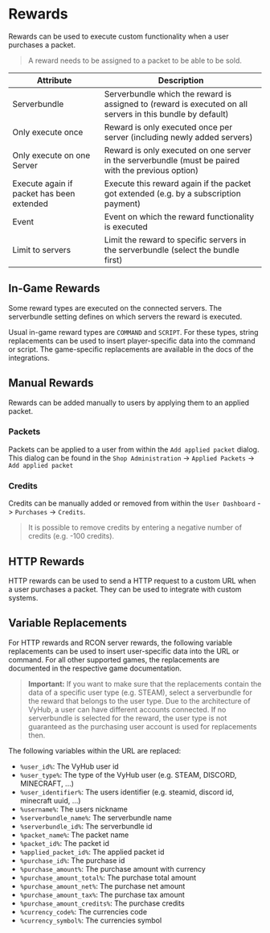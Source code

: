 # Rewards

Rewards can be used to execute custom functionality when a user purchases a packet.

> A reward needs to be assigned to a packet to be able to be sold.

| Attribute                                 | Description                                                                                                 |
|-------------------------------------------|-------------------------------------------------------------------------------------------------------------|
| Serverbundle                              | Serverbundle which the reward is assigned to (reward is executed on all servers in this bundle by  default) |                          |
| Only execute once                         | Reward is only executed once per server (including newly added servers)                                     |
| Only execute on one Server                | Reward is only executed on one server in the serverbundle (must be paired with the previous option)         |
| Execute again if packet has been extended | Execute this reward again if the packet got extended (e.g. by a subscription payment)                       |
| Event                                     | Event on which the reward functionality is executed                                                         |
| Limit to servers                          | Limit the reward to specific servers in the serverbundle (select the bundle first)                          |


## In-Game Rewards
Some reward types are executed on the connected servers.
The serverbundle setting defines on which servers the reward is executed.

Usual in-game reward types are `COMMAND` and `SCRIPT`.
For these types, string replacements can be used to insert player-specific data into the command or script.
The game-specific replacements are available in the docs of the integrations.

## Manual Rewards
Rewards can be added manually to users by applying them to an applied packet.

### Packets
Packets can be applied to a user from within the `Add applied packet` dialog. This dialog can be found in the `Shop Administration` -> `Applied Packets` -> `Add applied packet`

### Credits
Credits can be manually added or removed from within the `User Dashboard` -> `Purchases` -> `Credits`.

> It is possible to remove credits by entering a negative number of credits (e.g. -100 credits).

## HTTP Rewards

HTTP rewards can be used to send a HTTP request to a custom URL when a user purchases a packet.
They can be used to integrate with custom systems.

## Variable Replacements

For HTTP rewards and RCON server rewards, the following variable replacements can be used to insert user-specific data into the URL or command.
For all other supported games, the replacements are documented in the respective game documentation.

> **Important:** If you want to make sure that the replacements contain the data of
 a specific user type (e.g. STEAM), select a serverbundle for the reward that belongs to the user type. Due to the architecture of VyHub, a user can have different accounts connected. If no serverbundle is selected for the reward, the user type is not guaranteed as the purchasing user account is used for replacements then.

The following variables within the URL are replaced:

- `%user_id%`: The VyHub user id
- `%user_type%`: The type of the VyHub user (e.g. STEAM, DISCORD, MINECRAFT, ...)
- `%user_identifier%`: The users identifier (e.g. steamid, discord id, minecraft uuid, ...)
- `%username%`: The users nickname
- `%serverbundle_name%`: The serverbundle name
- `%serverbundle_id%`: The serverbundle id
- `%packet_name%`: The packet name
- `%packet_id%`: The packet id
- `%applied_packet_id%`: The applied packet id
- `%purchase_id%`: The purchase id
- `%purchase_amount%`: The purchase amount with currency
- `%purchase_amount_total%`: The purchase total amount
- `%purchase_amount_net%`: The purchase net amount
- `%purchase_amount_tax%`: The purchase tax amount
- `%purchase_amount_credits%`: The purchase credits
- `%currency_code%`: The currencies code
- `%currency_symbol%`: The currencies symbol




